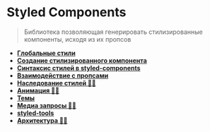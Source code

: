 # Styled Components
> Библиотека позволяющая генерировать стилизированные компоненты, исходя из их пропсов

* **<a href="./pages/global-styled/readme.md">Глобальные стили</a>**
* **<a href="./pages/styled-component/readme.md">Создание стилизированного компонента</a>**
* **<a href="./pages/syntaxis/readme.md">Синтаксис стилей в styled-components</a>**
* **<a href="./pages/props/readme.md">Взаимодействие с пропсами</a>**
* **<a href="./pages/extends/readme.md">Наследование стилей ✍🏼</a>**
* **<a href="./pages/animations/readme.md">Анимация ✍🏼</a>**
* **<a href="./pages/thems/readme.md">Темы</a>**
* **<a href="./pages/media-queries/readme.md">Медиа запросы ✍🏼</a>**
* **<a href="./pages/styled-tools/readme.md">styled-tools</a>**
* **<a href="./pages/architecture/readme.md">Архитектура ✍🏼</a>**




